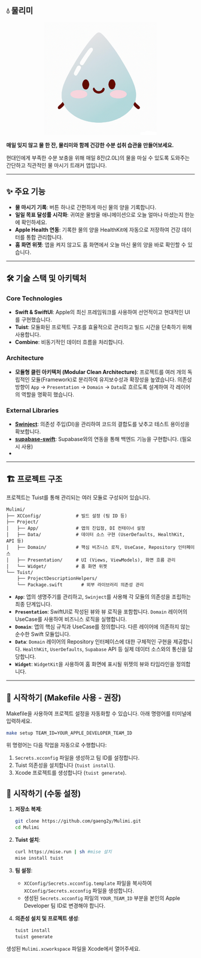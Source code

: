 ## 💧 물리미

<p align="center">
<img src="https://github.com/gaeng2y/Mulimi/blob/main/Images/app%20icon.png?raw=true" width="300" height="300">
</p>

**매일 잊지 않고 물 한 잔, 물리미와 함께 건강한 수분 섭취 습관을 만들어보세요.**

현대인에게 부족한 수분 보충을 위해 매일 8잔(2.0L)의 물을 마실 수 있도록 도와주는 간단하고 직관적인 물 마시기 트래커 앱입니다.

---

## ✨ 주요 기능

- **물 마시기 기록**: 버튼 하나로 간편하게 마신 물의 양을 기록합니다.
- **일일 목표 달성률 시각화**: 귀여운 물방울 애니메이션으로 오늘 얼마나 마셨는지 한눈에 확인하세요.
- **Apple Health 연동**: 기록한 물의 양을 HealthKit에 자동으로 저장하여 건강 데이터를 통합 관리합니다.
- **홈 화면 위젯**: 앱을 켜지 않고도 홈 화면에서 오늘 마신 물의 양을 바로 확인할 수 있습니다.

---

## 🛠️ 기술 스택 및 아키텍처

### Core Technologies
- **Swift & SwiftUI**: Apple의 최신 프레임워크를 사용하여 선언적이고 현대적인 UI를 구현했습니다.
- **Tuist**: 모듈화된 프로젝트 구조를 효율적으로 관리하고 빌드 시간을 단축하기 위해 사용합니다.
- **Combine**: 비동기적인 데이터 흐름을 처리합니다.

### Architecture
- **모듈형 클린 아키텍처 (Modular Clean Architecture)**: 프로젝트를 여러 개의 독립적인 모듈(Framework)로 분리하여 유지보수성과 확장성을 높였습니다. 의존성 방향이 `App` -> `Presentation` -> `Domain` -> `Data`로 흐르도록 설계하여 각 레이어의 역할을 명확히 했습니다.

### External Libraries
- **[Swinject](https://github.com/Swinject/Swinject)**: 의존성 주입(DI)을 관리하여 코드의 결합도를 낮추고 테스트 용이성을 확보합니다.
- **[supabase-swift](https://github.com/supabase/supabase-swift)**: Supabase와의 연동을 통해 백엔드 기능을 구현합니다. (필요시 사용)
- 
---

## 🏗️ 프로젝트 구조

프로젝트는 Tuist를 통해 관리되는 여러 모듈로 구성되어 있습니다.

```
Mulimi/
├── XCConfig/             # 빌드 설정 (팀 ID 등)
├── Project/
│   ├── App/              # 앱의 진입점, DI 컨테이너 설정
│   ├── Data/             # 데이터 소스 구현 (UserDefaults, HealthKit, API 등)
│   ├── Domain/           # 핵심 비즈니스 로직, UseCase, Repository 인터페이스
│   ├── Presentation/     # UI (Views, ViewModels), 화면 흐름 관리
│   └── Widget/           # 홈 화면 위젯
└── Tuist/
    ├── ProjectDescriptionHelpers/
    └── Package.swift       # 외부 라이브러리 의존성 관리
```

- **`App`**: 앱의 생명주기를 관리하고, `Swinject`를 사용해 각 모듈의 의존성을 조립하는 최종 단계입니다.
- **`Presentation`**: SwiftUI로 작성된 뷰와 뷰 로직을 포함합니다. `Domain` 레이어의 UseCase를 사용하여 비즈니스 로직을 실행합니다.
- **`Domain`**: 앱의 핵심 규칙과 UseCase를 정의합니다. 다른 레이어에 의존하지 않는 순수한 Swift 모듈입니다.
- **`Data`**: `Domain` 레이어의 Repository 인터페이스에 대한 구체적인 구현을 제공합니다. `HealthKit`, `UserDefaults`, `Supabase` API 등 실제 데이터 소스와의 통신을 담당합니다.
- **`Widget`**: `WidgetKit`을 사용하여 홈 화면에 표시될 위젯의 뷰와 타임라인을 정의합니다.

---

## 🚀 시작하기 (Makefile 사용 - 권장)

Makefile을 사용하여 프로젝트 설정을 자동화할 수 있습니다. 아래 명령어를 터미널에 입력하세요.

```bash
make setup TEAM_ID=YOUR_APPLE_DEVELOPER_TEAM_ID
```

위 명령어는 다음 작업을 자동으로 수행합니다:
1.  `Secrets.xcconfig` 파일을 생성하고 팀 ID를 설정합니다.
2.  Tuist 의존성을 설치합니다 (`tuist install`).
3.  Xcode 프로젝트를 생성합니다 (`tuist generate`).


## 🚀 시작하기 (수동 설정)

1. **저장소 복제**:
   ```bash
   git clone https://github.com/gaeng2y/Mulimi.git
   cd Mulimi
   ```

2. **Tuist 설치**:
   ```bash
   curl https://mise.run | sh #mise 설치
   mise install tuist
   ```

3. **팀 설정**:
   - `XCConfig/Secrets.xcconfig.template` 파일을 복사하여 `XCConfig/Secrets.xcconfig` 파일을 생성합니다.
   - 생성된 `Secrets.xcconfig` 파일의 `YOUR_TEAM_ID` 부분을 본인의 Apple Developer 팀 ID로 변경해야 합니다.

4. **의존성 설치 및 프로젝트 생성**:
   ```bash
   tuist install
   tuist generate
   ```

생성된 `Mulimi.xcworkspace` 파일을 Xcode에서 열어주세요.

